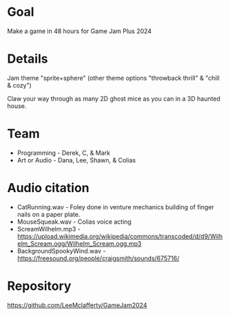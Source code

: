 # Goal

Make a game in 48 hours for Game Jam Plus 2024

# Details

Jam theme "sprite+sphere" (other theme options "throwback thrill" & "chill & cozy")

Claw your way through as many 2D ghost mice as you can in a 3D haunted house.

# Team

- Programming - Derek, C, & Mark
- Art or Audio - Dana, Lee, Shawn, & Colias

# Audio citation

- CatRunning.wav - Foley done in venture mechanics building of finger nails on a paper plate.
- MouseSqueak.wav - Colias voice acting
- ScreamWilhelm.mp3 - https://upload.wikimedia.org/wikipedia/commons/transcoded/d/d9/Wilhelm_Scream.ogg/Wilhelm_Scream.ogg.mp3
- BackgroundSpookyWind.wav - https://freesound.org/people/craigsmith/sounds/675716/

# Repository

https://github.com/LeeMclafferty/GameJam2024
